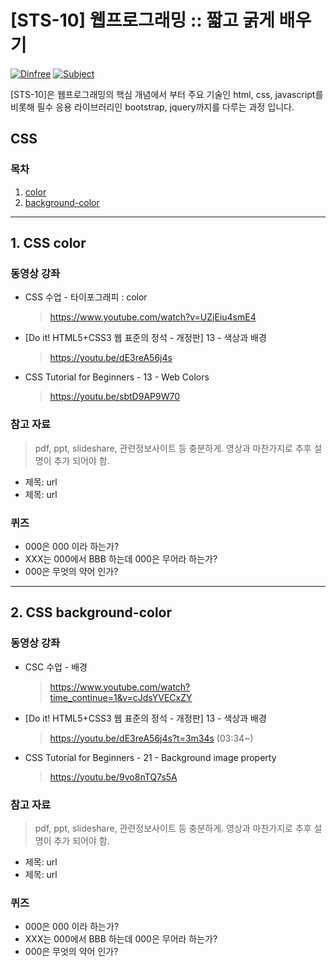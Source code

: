 

# [STS-10] 웹프로그래밍 :: 짧고 굵게 배우기

[![Dinfree][din-badge]][din-url]
[![Subject][basic-badge]][din-url]

[STS-10]은 웹프로그래밍의 핵심 개념에서 부터 주요 기술인 html, css, javascript를 비롯해 필수 응용 라이브러리인 bootstrap, jquery까지를 다루는 과정 입니다.

## CSS


### 목차
1. [color](#css1)
2. [background-color](#css2)

---
<a id="css1"></a> 
## 1. CSS color


### 동영상 강좌

- CSS 수업 - 타이포그래피 : color
  > https://www.youtube.com/watch?v=UZjEiu4smE4
  
- [Do it! HTML5+CSS3 웹 표준의 정석 - 개정판] 13 - 색상과 배경
  > https://youtu.be/dE3reA56j4s

- CSS Tutorial for Beginners - 13 - Web Colors
  > https://youtu.be/sbtD9AP9W70


### 참고 자료
> pdf, ppt, slideshare, 관련정보사이트 등 충분하게. 영상과 마찬가지로 추후 설명이 추가 되어야 함.
- 제목: url
- 제목: url

### 퀴즈
- 000은 000 이라 하는가?
- XXX는 000에서 BBB 하는데 000은 무어라 하는가?
- 000은 무엇의 약어 인가?


---
<a id="css2"></a> 
## 2. CSS background-color


### 동영상 강좌

- CSC 수업 - 배경
  > https://www.youtube.com/watch?time_continue=1&v=cJdsYVECxZY

- [Do it! HTML5+CSS3 웹 표준의 정석 - 개정판] 13 - 색상과 배경
  > https://youtu.be/dE3reA56j4s?t=3m34s (03:34~)
  
- CSS Tutorial for Beginners - 21 - Background image property
  > https://youtu.be/9vo8nTQ7s5A

### 참고 자료
> pdf, ppt, slideshare, 관련정보사이트 등 충분하게. 영상과 마찬가지로 추후 설명이 추가 되어야 함.
- 제목: url
- 제목: url

### 퀴즈
- 000은 000 이라 하는가?
- XXX는 000에서 BBB 하는데 000은 무어라 하는가?
- 000은 무엇의 약어 인가?



[din-badge]:https://img.shields.io/badge/dinfree-edu-orange.svg
[din-url]:https://github.com/dinfree
[basic-badge]:https://img.shields.io/badge/core-basic-green.svg
